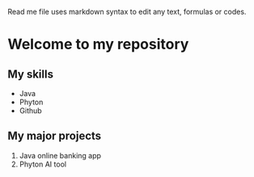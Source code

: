 Read me file uses markdown syntax to edit any text, formulas or codes.


# Welcome to my repository

## My skills
- Java
- Phyton
- Github

## My major projects
1. Java online banking app
2. Phyton AI tool
